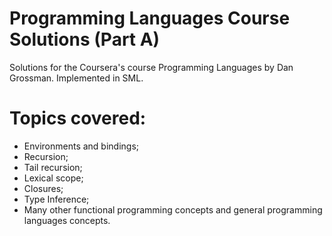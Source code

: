 # Programming Languages Course Solutions (Part A)

Solutions for the Coursera's course Programming Languages by Dan Grossman. Implemented in SML.

# Topics covered:

* Environments and bindings;
* Recursion;
* Tail recursion;
* Lexical scope;
* Closures;
* Type Inference;
* Many other functional programming concepts and general programming languages concepts.

